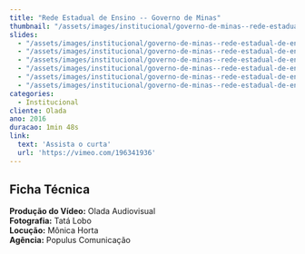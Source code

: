 ```yaml
---
title: "Rede Estadual de Ensino -- Governo de Minas"
thumbnail: "/assets/images/institucional/governo-de-minas--rede-estadual-de-ensino/preview-500x350.jpg"
slides:
  - "/assets/images/institucional/governo-de-minas--rede-estadual-de-ensino/governo-de-minas--rede-estadual-de-ensino (1).jpg"
  - "/assets/images/institucional/governo-de-minas--rede-estadual-de-ensino/governo-de-minas--rede-estadual-de-ensino (2).jpg"
  - "/assets/images/institucional/governo-de-minas--rede-estadual-de-ensino/governo-de-minas--rede-estadual-de-ensino (3).jpg"
  - "/assets/images/institucional/governo-de-minas--rede-estadual-de-ensino/governo-de-minas--rede-estadual-de-ensino (4).jpg"
  - "/assets/images/institucional/governo-de-minas--rede-estadual-de-ensino/governo-de-minas--rede-estadual-de-ensino (5).jpg"
  - "/assets/images/institucional/governo-de-minas--rede-estadual-de-ensino/governo-de-minas--rede-estadual-de-ensino (6).jpg"
categories:
  - Institucional
cliente: Olada
ano: 2016
duracao: 1min 48s
link:
  text: 'Assista o curta'
  url: 'https://vimeo.com/196341936'
---
```


## Ficha Técnica

**Produção do Vídeo:** Olada Audiovisual \
**Fotografia:** Tatá Lobo \
**Locução:** Mônica Horta \
**Agência:** Populus Comunicação
